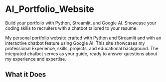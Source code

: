 # AI_Portfolio_Website
Build your portfolio with Python, Streamlit, and Google AI. Showcase your coding skills to recruiters with a chatbot tailored to your resume.

My personal portfolio website crafted with Python and Streamlit and with an interactive chatbot feature using Google AI. This site showcases my professional Experience, skills, projects, and educational background. The integrated chatbot serves as your guide, ready to answer questions about my experience and expertise.

## What it Does
